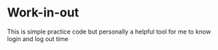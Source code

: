 # Work-in-out
This is simple practice code but personally a helpful tool for me to know login and log out time
